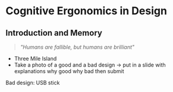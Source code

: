 # Cognitive Ergonomics in Design

## Introduction and Memory

> *"Humans are fallible, but humans are brilliant"*

- Three Mile Island
- Take a photo of a good and a bad design -> put in a slide with explanations why good why bad then submit

Bad design: USB stick
